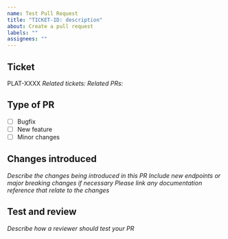 ```yaml
---
name: Test Pull Request
title: "TICKET-ID: description"
about: Create a pull request
labels: ""
assignees: ""
---
```


## Ticket

PLAT-XXXX
_Related tickets:_
_Related PRs:_

## Type of PR

- [ ] Bugfix
- [ ] New feature
- [ ] Minor changes

## Changes introduced

_Describe the changes being introduced in this PR_
_Include new endpoints or major breaking changes if necessary_
_Please link any documentation reference that relate to the changes_

## Test and review

_Describe how a reviewer should test your PR_

